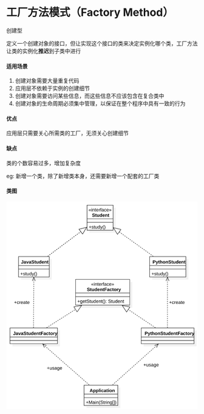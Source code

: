 # 工厂方法模式（Factory Method）

创建型

定义一个创建对象的接口，但让实现这个接口的类来决定实例化哪个类，工厂方法让类的实例化**推迟**到子类中进行

#### 适用场景

1. 创建对象需要大量重复代码
2. 应用层不依赖于实例的创建细节
3. 创建对象需要访问某些信息，而这些信息不应该包含在复合类中
4. 创建对象的生命周期必须集中管理，以保证在整个程序中具有一致的行为

#### 优点

应用层只需要关心所需类的工厂，无须关心创建细节

#### 缺点

类的个数容易过多，增加复杂度

eg: 新增一个类，除了新增类本身，还需要新增一个配套的工厂类

#### 类图

![类图](https://github.com/1065763582/java-design-patterns/blob/master/src/resources/img/factoryMethod.svg)